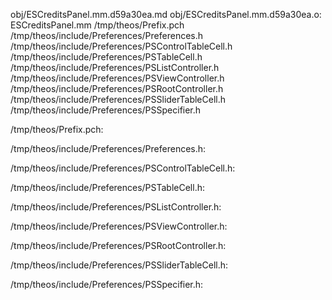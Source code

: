 obj/ESCreditsPanel.mm.d59a30ea.md obj/ESCreditsPanel.mm.d59a30ea.o: \
  ESCreditsPanel.mm /tmp/theos/Prefix.pch \
  /tmp/theos/include/Preferences/Preferences.h \
  /tmp/theos/include/Preferences/PSControlTableCell.h \
  /tmp/theos/include/Preferences/PSTableCell.h \
  /tmp/theos/include/Preferences/PSListController.h \
  /tmp/theos/include/Preferences/PSViewController.h \
  /tmp/theos/include/Preferences/PSRootController.h \
  /tmp/theos/include/Preferences/PSSliderTableCell.h \
  /tmp/theos/include/Preferences/PSSpecifier.h

/tmp/theos/Prefix.pch:

/tmp/theos/include/Preferences/Preferences.h:

/tmp/theos/include/Preferences/PSControlTableCell.h:

/tmp/theos/include/Preferences/PSTableCell.h:

/tmp/theos/include/Preferences/PSListController.h:

/tmp/theos/include/Preferences/PSViewController.h:

/tmp/theos/include/Preferences/PSRootController.h:

/tmp/theos/include/Preferences/PSSliderTableCell.h:

/tmp/theos/include/Preferences/PSSpecifier.h:
